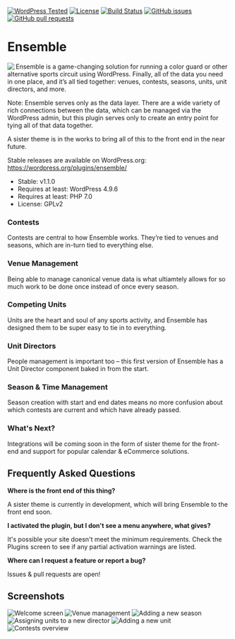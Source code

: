 [![WordPress Tested](https://img.shields.io/wordpress/v/ensemble.svg?style=flat-square)](https://wordpress.org/plugins/ensemble/)
[![License](https://img.shields.io/badge/license-GPL_v2%2B-blue.svg?style=flat-square)](http://opensource.org/licenses/GPL-2.0)
[![Build Status](https://img.shields.io/travis/rust-lang/rust.svg)](https://travis-ci.org/DrewAPicture/ensemble)
[![GitHub issues](https://img.shields.io/github/issues/DrewAPicture/ensemble.svg)](https://github.com/DrewAPicture/ensemble/issues)
[![GitHub pull requests](https://img.shields.io/github/issues-pr/DrewAPicture/ensemble.svg)](https://github.com/DrewAPicture/ensemble/pulls)

# Ensemble

<img src="http://mr.drewf.us/1T3805290e2a/icon_orange_200x-transp.png" align="left" />Ensemble is a game-changing solution for running a color guard or other alternative sports circuit using WordPress. Finally, all of the data you need in one place, and it’s all tied together: venues, contests, seasons, units, unit directors, and more.

Note: Ensemble serves only as the data layer. There are a wide variety of rich connections between the data, which can be managed via the WordPress admin, but this plugin serves only to create an entry point for tying all of that data together.

A sister theme is in the works to bring all of this to the front end in the near future.

Stable releases are available on WordPress.org: https://wordpress.org/plugins/ensemble/

* Stable: v1.1.0
* Requires at least: WordPress 4.9.6
* Requires at least: PHP 7.0
* License: GPLv2

### Contests

Contests are central to how Ensemble works. They’re tied to venues and seasons, which are in-turn tied to everything else.

### Venue Management

Being able to manage canonical venue data is what ultiamtely allows for so much work to be done once instead of once every season.

### Competing Units

Units are the heart and soul of any sports activity, and Ensemble has designed them to be super easy to tie in to everything.

### Unit Directors

People management is important too – this first version of Ensemble has a Unit Director component baked in from the start.

### Season & Time Management

Season creation with start and end dates means no more confusion about which contests are current and which have already passed.

### What's Next?

Integrations will be coming soon in the form of sister theme for the front-end and support for popular calendar & eCommerce solutions.

## Frequently Asked Questions

**Where is the front end of this thing?**

A sister theme is currently in development, which will bring Ensemble to the front end soon.

**I activated the plugin, but I don't see a menu anywhere, what gives?**

It's possible your site doesn't meet the minimum requirements. Check the Plugins screen to see if any partial activation warnings are listed.

**Where can I request a feature or report a bug?**

Issues & pull requests are open!

## Screenshots

![Welcome screen](https://cl.ly/3Y103B2n380Y/Screen%20Shot%202018-05-19%20at%2012.57.33%20PM.png)
![Venue management](https://cl.ly/1G3B2h2O1I1P/Screen%20Shot%202018-05-19%20at%201.32.37%20AM.png)
![Adding a new season](https://cl.ly/1F3c3f2r1t3r/Screen%20Shot%202018-05-19%20at%201.36.30%20AM.png)
![Assigning units to a new director](https://cl.ly/0F0920461E28/Screen%20Shot%202018-05-19%20at%201.50.46%20AM.png)
![Adding a new unit](https://cl.ly/3X0J1A2a0t0i/Screen%20Shot%202018-05-19%20at%201.50.01%20AM.png)
![Contests overview](https://cl.ly/0Z3w1s1v0m2E/Screen%20Shot%202018-05-19%20at%201.10.19%20PM.png)
